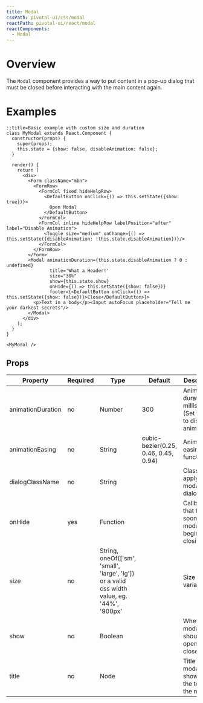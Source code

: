 ```yaml
---
title: Modal
cssPath: pivotal-ui/css/modal
reactPath: pivotal-ui/react/modal
reactComponents:
  - Modal
---
```


# Overview

The `Modal` component provides a way to put content in a pop-up dialog that must be closed before interacting with
the main content again.

# Examples

```jsx-only
::title=Basic example with custom size and duration
class MyModal extends React.Component {
  constructor(props) {
    super(props);
    this.state = {show: false, disableAnimation: false};
  }

  render() {
    return (
      <div>
        <Form className="mbn">
          <FormRow>
            <FormCol fixed hideHelpRow>
              <DefaultButton onClick={() => this.setState({show: true})}>
                Open Modal
              </DefaultButton>
            </FormCol>
            <FormCol inline hideHelpRow labelPosition="after" label="Disable Animation">
              <Toggle size="medium" onChange={() => this.setState({disableAnimation: !this.state.disableAnimation})}/>
            </FormCol>
          </FormRow>
        </Form>
        <Modal animationDuration={this.state.disableAnimation ? 0 : undefined}
                title='What a Header!'
                size="30%"
                show={this.state.show}
                onHide={() => this.setState({show: false})}
                footer={<DefaultButton onClick={() => this.setState({show: false})}>Close</DefaultButton>}>
          <p>Text in a body</p><Input autoFocus placeholder="Tell me your darkest secrets"/>
        </Modal>
      </div>
    );
  }
}

<MyModal />
```

## Props

| Property          | Required   | Type                                                                                         | Default                              | Description                                                            |
| ----------------  | ---------- | ----------                                                                                   | ----------                           | ------------                                                           |
| animationDuration | no         | Number                                                                                       | 300                                  | Animation duration in milliseconds (Set to <= 0 to disable animations) |
| animationEasing   | no         | String                                                                                       | cubic-bezier(0.25, 0.46, 0.45, 0.94) | Animation easing function                                              |
| dialogClassName   | no         | String                                                                                       |                                      | Class(es) to apply to the modal dialog                                 |
| onHide            | yes        | Function                                                                                     |                                      | Callback that fires as soon as the modal begins closing                |
| size              | no         | String, oneOf(['sm', 'small', 'large', 'lg']) or a valid css width value, eg. '44%', '900px' |                                      | Size variations                                                        |
| show              | no         | Boolean                                                                                      |                                      | Whether the modal should be opened or closed                           |
| title             | no         | Node                                                                                         |                                      | Title of the modal, shown at the top of the modal                      |
